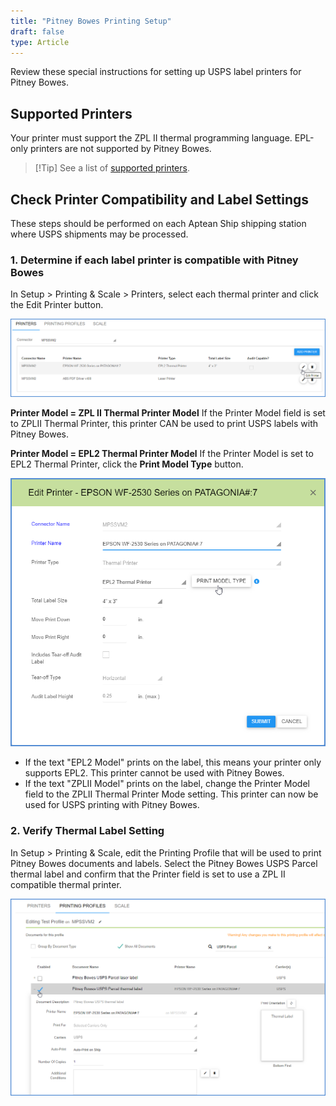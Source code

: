 ```yaml
---
title: "Pitney Bowes Printing Setup"
draft: false
type: Article
---
```


Review these special instructions for setting up USPS label printers for Pitney Bowes.
## Supported Printers


Your printer must support the ZPL II thermal programming language. EPL-only printers are not supported by Pitney Bowes.

>[!Tip] See a list of [supported printers](supported-printers.md).

## Check Printer Compatibility and Label Settings


These steps should be performed on each Aptean Ship shipping station where USPS shipments may be processed.

### 1. Determine if each label printer is compatible with Pitney Bowes


In Setup > Printing & Scale > Printers, select each thermal printer and click the Edit Printer button.

![](assets/images/pb-print1.png)

**Printer Model \= ZPL II Thermal Printer Model**
If the Printer Model field is set to ZPLII Thermal Printer, this printer CAN be used to print USPS labels with Pitney Bowes.

**Printer Model \= EPL2 Thermal Printer Model**
If the Printer Model is set to EPL2 Thermal Printer, click the **Print Model Type** button.

![](assets/images/pb-print2.png)

* If the text "EPL2 Model" prints on the label, this means your printer only supports EPL2. This printer cannot be used with Pitney Bowes.
* If the text "ZPLII Model" prints on the label, change the Printer Model field to the ZPLII Thermal Printer Mode setting. This printer can now be used for USPS printing with Pitney Bowes.


### 2. Verify Thermal Label Setting


In Setup > Printing & Scale, edit the Printing Profile that will be used to print Pitney Bowes documents and labels. Select the Pitney Bowes USPS Parcel thermal label and confirm that the Printer field is set to use a ZPL II compatible thermal printer.

![](assets/images/pb-print3.png)

 

